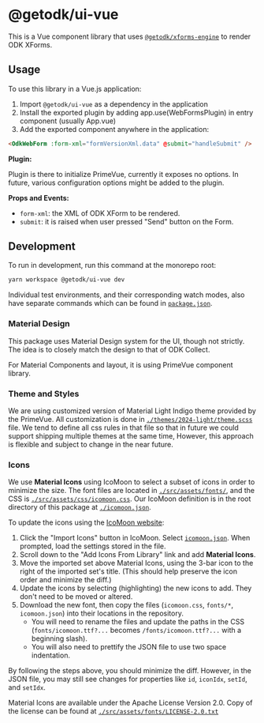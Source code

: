 # @getodk/ui-vue

This is a Vue component library that uses [`@getodk/xforms-engine`](../xforms-engine/) to render ODK XForms.

## Usage

To use this library in a Vue.js application:

1. Import `@getodk/ui-vue` as a dependency in the application
2. Install the exported plugin by adding app.use(WebFormsPlugin) in entry component (usually App.vue)
3. Add the exported component anywhere in the application:

```html
<OdkWebForm :form-xml="formVersionXml.data" @submit="handleSubmit" />
```

**Plugin:**

Plugin is there to initialize PrimeVue, currently it exposes no options. In future, various configuration options might be added to the plugin.

**Props and Events:**

- `form-xml`: the XML of ODK XForm to be rendered.
- `submit`: it is raised when user pressed "Send" button on the Form.

## Development

To run in development, run this command at the monorepo root:

```sh
yarn workspace @getodk/ui-vue dev
```

Individual test environments, and their corresponding watch modes, also have separate commands which can be found in [`package.json`](./package.json).

### Material Design

This package uses Material Design system for the UI, though not strictly. The idea is to closely match the design to that of ODK Collect.

For Material Components and layout, it is using PrimeVue component library.

### Theme and Styles

We are using customized version of Material Light Indigo theme provided by the PrimeVue. All customization is done in [`./themes/2024-light/theme.scss`](./themes/2024-light/theme.scss) file. We tend to define all css rules in that file so that in future we could support shipping multiple themes at the same time, However, this approach is flexible and subject to change in the near future.

### Icons

We use **Material Icons** using IcoMoon to select a subset of icons in order to minimize the size. The font files are located in [`./src/assets/fonts/`](./src/assets/fonts/), and the CSS is [`./src/assets/css/icomoon.css`](/src/assets/css/icomoon.css). Our IcoMoon definition is in the root directory of this package at [`./icomoon.json`](./icomoon.json).

To update the icons using the [IcoMoon website](https://icomoon.io/app/):

1. Click the "Import Icons" button in IcoMoon. Select [`icomoon.json`](/icomoon.json). When prompted, load the settings stored in the file.
2. Scroll down to the "Add Icons From Library" link and add **Material Icons**.
3. Move the imported set above Material Icons, using the 3-bar icon to the right of the imported set's title. (This should help preserve the icon order and minimize the diff.)
4. Update the icons by selecting (highlighting) the new icons to add. They don't need to be moved or altered.
5. Download the new font, then copy the files (`icomoon.css`, `fonts/*`, `icomoon.json`) into their locations in the repository.
   - You will need to rename the files and update the paths in the CSS (`fonts/icomoon.ttf?...` becomes `/fonts/icomoon.ttf?...` with a beginning slash).
   - You will also need to prettify the JSON file to use two space indentation.

By following the steps above, you should minimize the diff. However, in the JSON file, you may still see changes for properties like `id`, `iconIdx`, `setId`, and `setIdx`.

Material Icons are available under the Apache License Version 2.0. Copy of the license can be found at [`./src/assets/fonts/LICENSE-2.0.txt`](./src/assets/fonts/LICENSE-2.0.txt)
